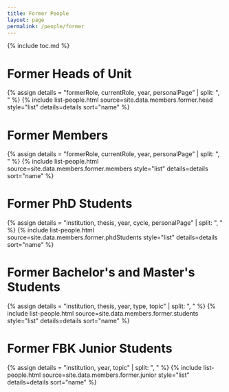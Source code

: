 ```yaml
---
title: Former People
layout: page
permalink: /people/former
---
```


{% include toc.md %}

<h1>Former Heads of Unit</h1>
{% assign details = "formerRole, currentRole, year, personalPage" | split: ", " %}
{% include list-people.html source=site.data.members.former.head style="list" details=details sort="name" %}

<h1>Former Members</h1>
{% assign details = "formerRole, currentRole, year, personalPage" | split: ", " %}
{% include list-people.html source=site.data.members.former.members style="list" details=details sort="name" %}

<h1>Former PhD Students</h1>
{% assign details = "institution, thesis, year, cycle, personalPage" | split: ", " %}
{% include list-people.html source=site.data.members.former.phdStudents style="list" details=details sort="name" %}

<h1>Former Bachelor's and Master's Students</h1>
{% assign details = "institution, thesis, year, type, topic" | split: ", " %}
{% include list-people.html source=site.data.members.former.students style="list" details=details sort="name" %}

<h1>Former FBK Junior Students</h1>
{% assign details = "institution, year, topic" | split: ", " %}
{% include list-people.html source=site.data.members.former.junior style="list" details=details sort="name" %}